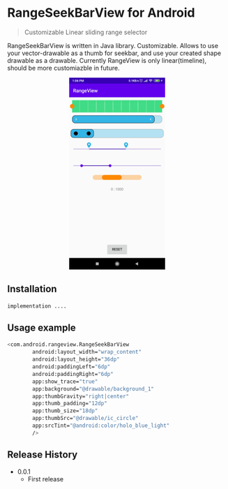 # RangeSeekBarView for Android
> Customizable Linear sliding range selector


RangeSeekBarView is written in Java library. Customizable. Allows to use your vector-drawable as a thumb for seekbar, and use
your created shape drawable as a drawable. Currently RangeView is only linear(timeline), should be more customiazble in future.
<p align="center">
<img src="screens/preview.png" width="220">
</p>

## Installation

```sh
implementation ....
```

## Usage example

```sh
<com.android.rangeview.RangeSeekBarView
        android:layout_width="wrap_content"
        android:layout_height="36dp"
        android:paddingLeft="6dp"
        android:paddingRight="6dp"
        app:show_trace="true"
        app:background="@drawable/background_1"
        app:thumbGravity="right|center"
        app:thumb_padding="12dp"
        app:thumb_size="18dp"
        app:thumbSrc="@drawable/ic_circle"
        app:srcTint="@android:color/holo_blue_light"
        />
```

## Release History

* 0.0.1
    * First release

<!---
## Contributing

1. Fork it (<https://github.com/yourname/yourproject/fork>)
2. Create your feature branch (`git checkout -b feature/fooBar`)
3. Commit your changes (`git commit -am 'Add some fooBar'`)
4. Push to the branch (`git push origin feature/fooBar`)
5. Create a new Pull Request

<!-- Markdown link & img dfn's -->
[npm-image]: https://img.shields.io/npm/v/datadog-metrics.svg?style=flat-square
[npm-url]: https://npmjs.org/package/datadog-metrics
[npm-downloads]: https://img.shields.io/npm/dm/datadog-metrics.svg?style=flat-square
[travis-image]: https://img.shields.io/travis/dbader/node-datadog-metrics/master.svg?style=flat-square
[travis-url]: https://travis-ci.org/dbader/node-datadog-metrics
[wiki]: https://github.com/yourname/yourproject/wiki
